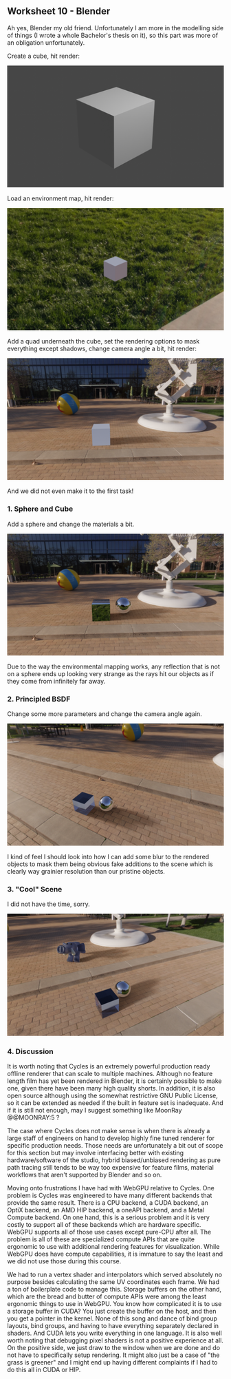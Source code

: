 ## Worksheet 10 - Blender

Ah yes, Blender my old friend. Unfortunately I am more in the modelling side of things (I wrote a whole Bachelor's thesis on it), so this part was more of an obligation unfortunately.

Create a cube, hit render:

![](./img/w10_e0a.png)

Load an environment map, hit render:

![](./img/w10_e0b.png)

Add a quad underneath the cube, set the rendering options to mask everything except shadows, change camera angle a bit, hit render:

![](./img/w10_e0c.png)

And we did not even make it to the first task!

### 1. Sphere and Cube

Add a sphere and change the materials a bit.

![](./img/w10_e1.png)

Due to the way the environmental mapping works, any reflection that is not on a sphere ends up looking very strange as the rays hit our objects as if they come from infinitely far away.

### 2. Principled BSDF

Change some more parameters and change the camera angle again.

![](./img/w10_e2.png)

I kind of feel I should look into how I can add some blur to the rendered objects to mask them being obvious fake additions to the scene which is clearly way grainier resolution than our pristine objects.

### 3. "Cool" Scene

I did not have the time, sorry.

![](./img/w10_e3.png)

### 4. Discussion

It is worth noting that Cycles is an extremely powerful production ready offline renderer that can scale to multiple machines. Although no feature length film has yet been rendered in Blender, it is certainly possible to make one, given there have been many high quality shorts. In addition, it is also open source although using the somewhat restrictive GNU Public License, so it can be extended as needed if the built in feature set is inadequate. And if it is still not enough, may I suggest something like MoonRay @@MOONRAY:5 ?

The case where Cycles does not make sense is when there is already a large staff of engineers on hand to develop highly fine tuned renderer for specific production needs. Those needs are unfortunately a bit out of scope for this section but may involve interfacing better with existing hardware/software of the studio, hybrid biased/unbiased rendering as pure path tracing still tends to be way too expensive for feature films, material workflows that aren't supported by Blender and so on.

Moving onto frustrations I have had with WebGPU relative to Cycles. One problem is Cycles was engineered to have many different backends that provide the same result. There is a CPU backend, a CUDA backend, an OptiX backend, an AMD HIP backend, a oneAPI backend, and a Metal Compute backend. On one hand, this is a serious problem and it is very costly to support all of these backends which are hardware specific. WebGPU supports all of those use cases except pure-CPU after all. The problem is all of these are specialized compute APIs that are quite ergonomic to use with additional rendering features for visualization. While WebGPU does have compute capabilities, it is immature to say the least and we did not use those during this course.

We had to run a vertex shader and interpolators which served absolutely no purpose besides calculating the same UV coordinates each frame. We had a ton of boilerplate code to manage this. Storage buffers on the other hand, which are the bread and butter of compute APIs were among the least ergonomic things to use in WebGPU. You know how complicated it is to use a storage buffer in CUDA? You just create the buffer on the host, and then you get a pointer in the kernel. None of this song and dance of bind group layouts, bind groups, and having to have everything separately declared in shaders. And CUDA lets you write everything in one language. It is also well worth noting that debugging pixel shaders is not a positive experience at all. On the positive side, we just draw to the window when we are done and do not have to specifically setup rendering. It might also just be a case of "the grass is greener" and I might end up having different complaints if I had to do this all in CUDA or HIP.